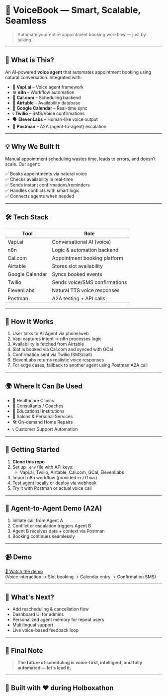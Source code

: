 # 🤖 VoiceBook — Smart, Scalable, Seamless

> Automate your entire appointment booking workflow — just by talking.

---

## 🎯 What is This?

An AI-powered **voice agent** that automates appointment booking using natural conversation. Integrated with:

- 🧠 **Vapi.ai** – Voice agent framework  
- ⚙️ **n8n** – Workflow automation  
- 📅 **Cal.com** – Scheduling backend  
- 🧾 **Airtable** – Availability database  
- 📆 **Google Calendar** – Real-time sync  
- 📞 **Twilio** – SMS/Voice confirmations  
- 🗣️ **ElevenLabs** – Human-like voice output  
- 🔁 **Postman** – A2A (agent-to-agent) escalation

---

## 💡 Why We Built It

Manual appointment scheduling wastes time, leads to errors, and doesn’t scale. Our agent:

✅ Books appointments via natural voice  
✅ Checks availability in real-time  
✅ Sends instant confirmations/reminders  
✅ Handles conflicts with smart logic  
✅ Connects agents when needed  

---

## 🛠️ Tech Stack

| Tool        | Role                         |
|-------------|------------------------------|
| Vapi.ai     | Conversational AI (voice)    |
| n8n         | Logic & automation backend   |
| Cal.com     | Appointment booking platform |
| Airtable    | Stores slot availability     |
| Google Calendar | Syncs booked events     |
| Twilio      | Sends voice/SMS confirmations|
| ElevenLabs  | Natural TTS voice responses  |
| Postman     | A2A testing + API calls      |

---

## 🧪 How It Works

1. User talks to AI Agent via phone/web  
2. Vapi captures intent → n8n processes logic  
3. Availability is fetched from Airtable  
4. Slot is booked via Cal.com and synced with GCal  
5. Confirmation sent via Twilio (SMS/call)  
6. ElevenLabs returns realistic voice responses  
7. For edge cases, fallback to another agent using Postman A2A call

---

## 🌍 Where It Can Be Used

- 🏥 Healthcare Clinics  
- 💼 Consultants / Coaches  
- 🏫 Educational Institutions  
- 💇 Salons & Personal Services  
- 🛠️ On-demand Home Repairs  
- 📞 Customer Support Automation  

---

## 🚀 Getting Started

1. **Clone this repo**
2. Set up `.env` file with API keys:
   - Vapi.ai, Twilio, Airtable, Cal.com, GCal, ElevenLabs
3. Import n8n workflow (provided in `/flows`)
4. Test agent locally or deploy via webhook
5. Try it with Postman or actual voice call

---

## 🔁 Agent-to-Agent Demo (A2A)

1. Initiate call from Agent A  
2. Conflict or escalation triggers Agent B  
3. Agent B receives data + context via Postman  
4. Booking continues seamlessly

---

## 📹 Demo

[🎥 Watch the demo](https://vimeo.com/1087588394?share=copy)  
(Voice interaction → Slot booking → Calendar entry → Confirmation SMS)

---

## 📌 What's Next?

- Add rescheduling & cancellation flow  
- Dashboard UI for admins  
- Personalized agent memory for repeat users  
- Multilingual support  
- Live voice-based feedback loop

---

## 💬 Final Note

> **The future of scheduling is voice-first, intelligent, and fully automated — let’s lead it.**

---

## 🧠 Built with ❤️ during Holboxathon
